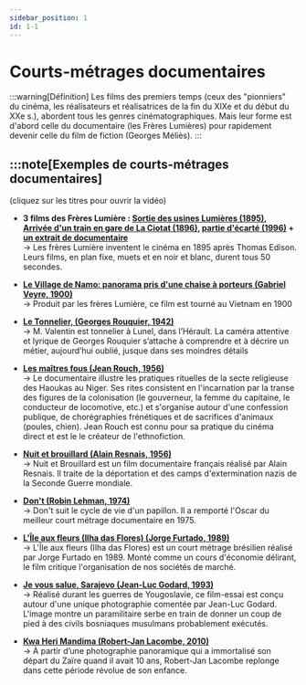 ```yaml
---
sidebar_position: 1
id: 1-1
---
```

# Courts-métrages documentaires

:::warning[Définition]
Les films des premiers temps (ceux des "pionniers" du cinéma, les réalisateurs et réalisatrices de la fin du XIXe et du début du XXe s.), abordent tous les genres cinématographiques. Mais leur forme est d'abord celle du documentaire (les Frères Lumières) pour rapidement devenir celle du film de fiction (Georges Méliès). 
::: 


:::note[Exemples de courts-métrages documentaires]
---
(cliquez sur les titres pour ouvrir la vidéo)

- **3 films des Frères Lumière : [Sortie des usines Lumières (1895)](https://drive.google.com/file/d/1ZrWs3O-UDzvy_6HE-7TYEIewXWvRXLmf/view?usp=drive_link), 
[Arrivée d'un train en gare de La Ciotat (1896)](https://drive.google.com/file/d/1rhs1_XUaQDgFMzsgWJqjH57r-DZ7EOUd/view?usp=drive_link), [partie d'écarté (1996)](https://drive.google.com/file/d/1LVEysxyUzcz_bdXLOI8WYa-uAjqeRLgN/view?usp=drive_link) + [un extrait de documentaire](https://drive.google.com/file/d/14nvCoGZD8Q19rqnqcqmUrz6cdNaVL24M/view?usp=drive_link)**  
→ Les frères Lumière inventent le cinéma en 1895 après Thomas Edison. Leurs films, en plan fixe, muets et en noir et blanc, durent tous 50 secondes.

- [**Le Village de Namo: panorama pris d'une chaise à porteurs (Gabriel Veyre, 1900)**](https://drive.google.com/file/d/1unW9PSkMjKjoD9b_Hh2YROAsPFnpBs5F/view?usp=drive_link)   
→ Produit par les frères Lumière, ce film est tourné au Vietnam en 1900

- [**Le Tonnelier, (Georges Rouquier, 1942)**](https://drive.google.com/file/d/1rDvbUhNpTpBUZYU0FnC9UYhGr7qXFQql/view?usp=drive_link)  
→ M. Valentin est tonnelier à Lunel, dans l’Hérault. La caméra attentive et lyrique de Georges Rouquier s’attache à comprendre et à décrire un métier, aujourd’hui oublié, jusque dans ses moindres détails

- [**Les maîtres fous (Jean Rouch, 1956)**](https://drive.google.com/file/d/18Yo6TLeEoat41n8ny8fhJ_fZVY-STIWC/view?usp=drive_link)  
→ Le documentaire illustre les pratiques rituelles de la secte religieuse des Haoukas au Niger. Ses rites consistent en l'incarnation par la transe des figures de la colonisation (le gouverneur, la femme du capitaine, le conducteur de locomotive, etc.) et s'organise autour d'une confession publique, de chorégraphies frénétiques et de sacrifices d'animaux (poules, chien). Jean Rouch est connu pour sa pratique du cinéma direct et est le le créateur de l'ethnofiction.

- [**Nuit et brouillard (Alain Resnais, 1956)**](https://drive.google.com/file/d/17z34F8zKcxQD2VTHaMq7YoFXLmcVgDzE/view?usp=drive_link)   
→ Nuit et Brouillard est un film documentaire français réalisé par Alain Resnais. Il traite de la déportation et des camps d'extermination nazis de la Seconde Guerre mondiale.

- [**Don't (Robin Lehman, 1974)**](https://drive.google.com/file/d/1nVz8kiL2aINJsxBszc7PTnnQ_1N5vMBX/view?usp=drive_link)  
→ Don't suit le cycle de vie d'un papillon. Il a remporté l'Oscar du meilleur court métrage documentaire en 1975.

- [**L'Île aux fleurs (Ilha das Flores) (Jorge Furtado, 1989)**](https://drive.google.com/file/d/19pk6Jv8C6voDGLNO-9OCxP3K14Zy3OLL/view?usp=drive_link)  
→ L'Île aux fleurs (Ilha das Flores) est un court métrage brésilien réalisé par Jorge Furtado en 1989. Monté comme un cours d'économie délirant, le film critique l'organisation de nos sociétés de marché. 

- [**Je vous salue, Sarajevo (Jean-Luc Godard, 1993)**](https://drive.google.com/file/d/1Yz8h5hg0V7PB-HjLgVIjoBSpVqLLvOxf/view?usp=drive_link)  
→ Réalisé durant les guerres de Yougoslavie, ce film-essai est conçu autour d'une unique photographie comentée par Jean-Luc Godard. L'image montre un paramilitaire serbe en train de donner un coup de pied à des civils bosniaques musulmans probablement exécutés.

- [**Kwa Heri Mandima (Robert-Jan Lacombe, 2010)**](https://drive.google.com/file/d/1-glA5RgbnwcX00fmK8OxEp80eneV_Ron/view?usp=drive_link)  
→ À partir d’une photographie panoramique qui a immortalisé son départ du Zaïre quand il avait 10 ans, Robert-Jan Lacombe replonge dans cette période révolue de son enfance.

